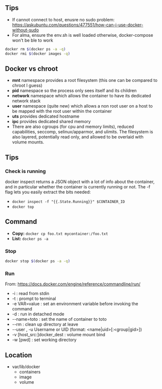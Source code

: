 
## Tips

* If cannot connect to host, enusre no sudo problem: https://askubuntu.com/questions/477551/how-can-i-use-docker-without-sudo
* For alma, ensure the env.sh is well loaded otherwise, docker-compose won't be ble to work


```bash
docker rm $(docker ps -a -q)
docker rmi $(docker images -q)
```

## Docker vs chroot

* __mnt__ namespace provides a root filesystem (this one can be compared to chroot I guess)
* __pid__ namespace so the process only sees itself and its children
* __network__ namespace which allows the container to have its dedicated network stack
* __user__ namespace (quite new) which allows a non root user on a host to be mapped with the root user within the container
* __uts__ provides dedicated hostname
* __ipc__ provides dedicated shared memory
* There are also cgroups (for cpu and memory limits), reduced capabilities, seccomp, selinux/apparmor, and ulimits. The filesystem is also layered, potentially read only, and allowed to be overlaid with volume mounts. 


## Tips

### Check is running
docker inspect returns a JSON object with a lot of info about the container, and in particular whether the container is currently running or not. The -f flag lets you easily extract the bits needed:

* `docker inspect -f "{{.State.Running}}" $CONTAINER_ID`
* `docker top`

## Command

* __Copy:__ `docker cp foo.txt mycontainer:/foo.txt`
* __List:__ `docker ps -a`

### Stop

```bash
docker stop $(docker ps -a -q)
```

### Run

From: https://docs.docker.com/engine/reference/commandline/run/

* -i : read from stdin
* -t : prompt to terminal
* -e VAR=value : set an environment variable before invoking the command
* -d : run in detached mode
* --name=toto : set the name of container to toto
* --rm : clean up directory at leave 
* --user , -u 		Username or UID (format: <name|uid>[:<group|gid>])
* -v [host_src:]docker_dest : volume mount bind
* -w [pwd] : set working directory


## Location

* var/lib/docker
  * containers
  * image
  * volume
